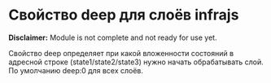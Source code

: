 # Свойство deep для слоёв infrajs
**Disclaimer:** Module is not complete and not ready for use yet.

Свойство deep определяет при какой вложенности состояний в адресной строке (state1/state2/state3) нужно начать обрабатывать слой. По умолчанию deep:0 для всех слоёв.
